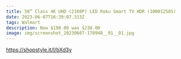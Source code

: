 ```yaml
---
title: 50” Class 4K UHD (2160P) LED Roku Smart TV HDR (100012585)
date: 2023-06-07T16:39:07.313Z
tags: Walmart
description: Now $198.00 was $238.00
image: img/screenshot_20230607-170948__01__01.jpg
---
```

https://shopstyle.it/l/bXd3y